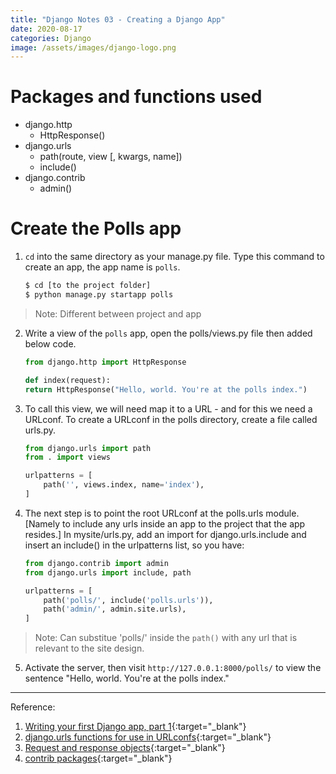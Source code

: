 ```yaml
---
title: "Django Notes 03 - Creating a Django App"
date: 2020-08-17
categories: Django
image: /assets/images/django-logo.png
---
```

# Packages and functions used 
- django.http
	- HttpResponse()
- django.urls
	- path(route, view [, kwargs, name])
	- include()
- django.contrib
	- admin()

# Create the Polls app  
1.  `cd` into the same directory as your manage.py file. Type this command to create an app, the app name is `polls`.  
    ```sh
    $ cd [to the project folder]
    $ python manage.py startapp polls
    ```  
> Note: Different between project and app  
2. Write a view of the `polls` app, open the polls/views.py file then added below code.  
	```py
	from django.http import HttpResponse
	
	def index(request):
    return HttpResponse("Hello, world. You're at the polls index.")
    ```
3.	To call this view, we will need map it to a URL - and for this we need a URLconf. To create a URLconf in the polls directory, create a file called urls.py.  
	```py
	from django.urls import path
	from . import views

	urlpatterns = [
    	path('', views.index, name='index'),
	]
	```
4.	The next step is to point the root URLconf at the polls.urls module. [Namely to include any urls inside an app to the project that the app resides.] In mysite/urls.py, add an import for django.urls.include and insert an include() in the urlpatterns list, so you have:
	```py
	from django.contrib import admin
	from django.urls import include, path

	urlpatterns = [
    	path('polls/', include('polls.urls')),
    	path('admin/', admin.site.urls),
	]
	```
> Note: Can substitue 'polls/' inside the `path()` with any url that is relevant to the site design. 

5.	Activate the server, then visit `http://127.0.0.1:8000/polls/` to view the sentence "Hello, world. You're at the polls index."

***
Reference: 
1. [Writing your first Django app, part 1](https://docs.djangoproject.com/en/3.1/intro/tutorial01/){:target="\_blank"}
2. [django.urls functions for use in URLconfs](https://docs.djangoproject.com/en/3.1/ref/urls/){:target="\_blank"}
3. [Request and response objects](https://docs.djangoproject.com/en/3.1/ref/request-response/){:target="\_blank"}
4. [contrib packages](https://docs.djangoproject.com/en/3.1/ref/contrib/){:target="\_blank"}
